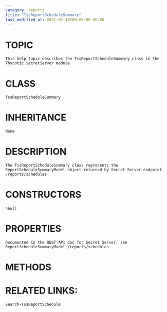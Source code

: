 ```yaml
---
category: reports
title: "TssReportScheduleSummary"
last_modified_at: 2021-02-10T00:00:00-00:00
---
```


# TOPIC
    This help topic describes the TssReportScheduleSummary class in the Thycotic.SecretServer module

# CLASS
    TssReportScheduleSummary

# INHERITANCE
    None

# DESCRIPTION
    The TssReportScheduleSummary class represents the ReportScheduleSummaryModel object returned by Secret Server endpoint /reports/schedules

# CONSTRUCTORS
    new()

# PROPERTIES
    Documented in the REST API doc for Secret Server, see ReportScheduleSummaryModel /reports/schedules

# METHODS

# RELATED LINKS:
    Search-TssReportSchedule